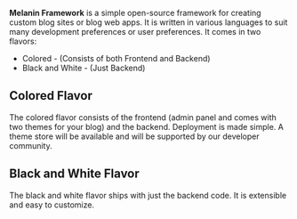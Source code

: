 **Melanin Framework** is a simple open-source framework for creating custom blog sites or blog web apps. It is written in various languages to suit many development preferences or user preferences. It comes in two flavors:
- Colored - (Consists of both Frontend and Backend)
- Black and White - (Just Backend)
## Colored Flavor
The colored flavor consists of the frontend (admin panel and comes with two themes for your blog) and the backend. Deployment is made simple. A theme store will be available and will be supported by our developer community.

## Black and White Flavor
The black and white flavor ships with just the backend code. It is extensible and easy to customize.
